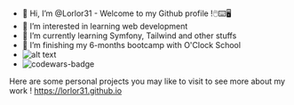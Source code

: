 - 👋 Hi, I’m @Lorlor31 - Welcome to my Github profile !🖱️⌨️🖥️ 
- 👀 I’m interested in learning web development
- 🌱 I’m currently learning Symfony, Tailwind and other stuffs
- 💞️ I’m finishing my 6-months bootcamp with O'Clock School
- ![alt text](https://fwtbbmf399.execute-api.us-east-1.amazonaws.com/Prod/svg?source=http://url/to/img.png](https://www.codewars.com/users/Lorlor31/badges/large))
- ![codewars-badge]([http://url/to/img.png](https://www.codewars.com/users/Lorlor31/badges/large))


Here are some personal projects you may like to visit to see more about my work !
https://lorlor31.github.io


<!---
Lorlor31/Lorlor31 is a ✨ special ✨ repository because its `README.md` (this file) appears on your GitHub profile.
You can click the Preview link to take a look at your changes.
--->
